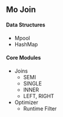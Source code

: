 ## Mo Join

#### Data Structures
- Mpool
- HashMap

#### Core Modules
- Joins
  - SEMI
  - SINGLE
  - INNER
  - LEFT, RIGHT
- Optimizer
  - Runtime Filter